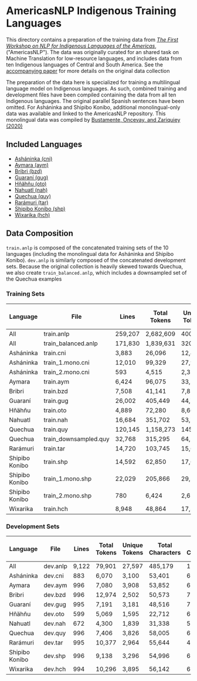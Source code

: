 # AmericasNLP Indigenous Training Languages

This directory contains a preparation of the training data from
[_The First Workshop on NLP for Indigenous Languages of the Americas_](http://turing.iimas.unam.mx/americasnlp/),
("AmericasNLP"). The data was originally curated for an shared task on Machine
Translation for low-resource languages, and includes data from ten Indigenous
languages of Central and South America. See the
[accompanying paper](https://aclanthology.org/2021.americasnlp-1.23/) for more
details on the original data collection

The preparation of the data here is specialized for training a multilingual
language model on Indigenous languages. As such, combined training and
development files have been compiled containing the data from all ten Indigenous
languages. The original parallel Spanish sentences have been omitted. For
Asháninka and Shipibo Konibo, additional monolingual-only data was available and
linked to the AmericasNLP repository. This monolingual data was compiled by
[Bustamente, Oncevay, and Zariquiey (2020)](https://www.aclweb.org/anthology/2020.lrec-1.356)

## Included Languages
- [Asháninka (cni)](https://en.wikipedia.org/wiki/Asháninka_language)
- [Aymara (aym)](https://en.wikipedia.org/wiki/Aymara_language)
- [Bribri (bzd)](https://en.wikipedia.org/wiki/Bribri_language)
- [Guaraní (gug)](https://en.wikipedia.org/wiki/Guarani_language)
- [Hñähñu (oto)](https://en.wikipedia.org/wiki/Otomi_language)
- [Nahuatl (nah)](https://en.wikipedia.org/wiki/Nahuatl)
- [Quechua (quy)](https://en.wikipedia.org/wiki/Southern_Quechua)
- [Rarámuri (tar)](https://en.wikipedia.org/wiki/Tarahumara_language)
- [Shipibo Konibo (shp)](https://en.wikipedia.org/wiki/Shipibo_language)
- [Wixarika (hch)](https://en.wikipedia.org/wiki/Huichol_language)

## Data Composition

`train.anlp` is composed of the concatenated training sets of the 10 languages
(including the monolingual data for Asháninka and Shipibo Konibo). `dev.anlp` is
similarly composed of the concatenated development sets. Because the original
collection is heavily skewed towards Quechua, we also create
`train_balanced.anlp`, which includes a downsampled set of the Quechua examples

### Training Sets

| Language | File | Lines | Total Tokens | Unique Tokens | Total Characters | Unique Characters | Mean Token Length |
| --- | --- | --- | --- | --- | --- | --- | --- |
| All | train.anlp | 259,207 | 2,682,609 | 400,830 | 18,982,453 | 253 | 7.08 |
| All | train_balanced.anlp | 171,830 | 1,839,631 | 320,331 | 11,981,011 | 241 | 6.51 |
| Asháninka | train.cni | 3,883 | 26,096 | 12,490 | 232,494 | 65 | 8.91 |
| Asháninka | train_1.mono.cni | 12,010 | 99,329 | 27,963 | 919,897 | 48 | 9.26 |
| Asháninka | train_2.mono.cni | 593 | 4,515 | 2,325 | 42,093 | 41 | 9.32 |
| Aymara | train.aym | 6,424 | 96,075 | 33,590 | 624,608 | 156 | 6.50 |
| Bribri | train.bzd | 7,508 | 41,141 | 7,858 | 167,531 | 65 | 4.07 |
| Guaraní | train.gug | 26,002 | 405,449 | 44,763 | 2,718,442 | 120 | 6.70 |
| Hñähñu | train.oto | 4,889 | 72,280 | 8,664 | 275,696 | 90 | 3.81 |
| Nahuatl | train.nah | 16,684 | 351,702 | 53,743 | 1,984,685 | 102 | 5.64 |
| Quechua | train.quy | 120,145 | 1,158,273 | 145,899 | 9,621,816 | 114 | 8.31 |
| Quechua | train_downsampled.quy | 32,768 | 315,295 | 64,148 | 2,620,374 | 95 | 8.31 |
| Rarámuri | train.tar | 14,720 | 103,745 | 15,691 | 398,898 | 74 | 3.84 |
| Shipibo Konibo | train.shp | 14,592 | 62,850 | 17,642 | 397,510 | 56 | 6.32 |
| Shipibo Konibo | train_1.mono.shp | 22,029 | 205,866 | 29,534 | 1,226,760 | 61 | 5.96 |
| Shipibo Konibo | train_2.mono.shp | 780 | 6,424 | 2,618 | 39,894 | 39 | 6.21 |
| Wixarika | train.hch | 8,948 | 48,864 | 17,357 | 332,129 | 67 | 6.80 |

### Development Sets

| Language | File | Lines | Total Tokens | Unique Tokens | Total Characters | Unique Characters | Mean Token Length |
| --- | --- | --- | --- | --- | --- | --- | --- |
| All | dev.anlp | 9,122 | 79,901 | 27,597 | 485,179 | 105 | 6.07 |
| Asháninka | dev.cni | 883 | 6,070 | 3,100 | 53,401 | 63 | 8.80 |
| Aymara | dev.aym | 996 | 7,080 | 3,908 | 53,852 | 64 | 7.61 |
| Bribri | dev.bzd | 996 | 12,974 | 2,502 | 50,573 | 73 | 3.90 |
| Guaraní | dev.gug | 995 | 7,191 | 3,181 | 48,516 | 70 | 6.75 |
| Hñähñu | dev.oto | 599 | 5,069 | 1,595 | 22,712 | 69 | 4.48 |
| Nahuatl | dev.nah | 672 | 4,300 | 1,839 | 31,338 | 56 | 7.29 |
| Quechua | dev.quy | 996 | 7,406 | 3,826 | 58,005 | 62 | 7.83 |
| Rarámuri | dev.tar | 995 | 10,377 | 2,964 | 55,644 | 48 | 5.36 |
| Shipibo Konibo | dev.shp | 996 | 9,138 | 3,296 | 54,996 | 65 | 6.02 |
| Wixarika | dev.hch | 994 | 10,296 | 3,895 | 56,142 | 62 | 5.45 |

